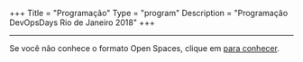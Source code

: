 +++
Title = "Programação"
Type = "program"
Description = "Programação DevOpsDays Rio de Janeiro 2018"
+++

<div class = "row">
  <div class = "col">
    <hr />
    Se você não conhece o formato Open Spaces, clique em <a href="/pages/open-space-format"> para conhecer</a>.
  </div>
</div>

